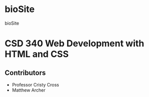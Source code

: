 # bioSite
bioSite

# CSD 340 Web Development with HTML and CSS
## Contributors
  * Professor Cristy Cross
  * Matthew Archer
